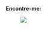 <p align="center"><strong>Encontre-me:</strong><p> 

<div align="center">   
  <a href="https://www.linkedin.com/in/jaiana-santos-dev/" target="_blank"><img src="https://img.shields.io/badge/-Linkedin-1C1C1C?style=for-the-badge&logo=Linkedin&logoColor=00FFFF&link=https://www.linkedin.com/in/iuricode" /></a>
   
  

  
  <br>
  
  
</div>

